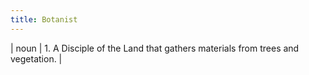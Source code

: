 ```yaml
---
title: Botanist
---
```

| noun | 1.  	A Disciple of the Land that gathers materials from trees and vegetation.	|
